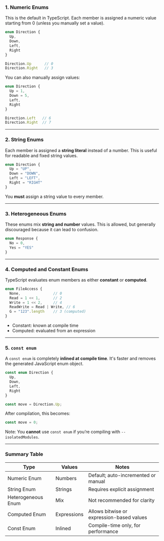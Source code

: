 ### 1. Numeric Enums

This is the default in TypeScript. Each member is assigned a numeric value starting from 0 (unless you manually set a value).

```ts
enum Direction {
  Up,
  Down,
  Left,
  Right
}

Direction.Up      // 0
Direction.Right   // 3
```

You can also manually assign values:

```ts
enum Direction {
  Up = 1,
  Down = 5,
  Left,
  Right
}

Direction.Left   // 6
Direction.Right  // 7
```

---

### 2. String Enums

Each member is assigned a **string literal** instead of a number. This is useful for readable and fixed string values.

```ts
enum Direction {
  Up = "UP",
  Down = "DOWN",
  Left = "LEFT",
  Right = "RIGHT"
}
```

You **must** assign a string value to every member.

---

### 3. Heterogeneous Enums

These enums mix **string and number** values. This is allowed, but generally discouraged because it can lead to confusion.

```ts
enum Response {
  No = 0,
  Yes = "YES"
}
```

---

### 4. Computed and Constant Enums

TypeScript evaluates enum members as either **constant** or **computed**.

```ts
enum FileAccess {
  None,               // 0
  Read = 1 << 1,      // 2
  Write = 1 << 2,     // 4
  ReadWrite = Read | Write, // 6
  G = "123".length    // 3 (computed)
}
```

- Constant: known at compile time
- Computed: evaluated from an expression

---

### 5. `const enum`

A `const enum` is completely **inlined at compile time**. It's faster and removes the generated JavaScript enum object.

```ts
const enum Direction {
  Up,
  Down,
  Left,
  Right
}

const move = Direction.Up;
```

After compilation, this becomes:

```js
const move = 0;
```

Note: You **cannot** use `const enum` if you’re compiling with `--isolatedModules`.

---

### Summary Table

| Type               | Values       | Notes                                        |
|--------------------|--------------|----------------------------------------------|
| Numeric Enum       | Numbers      | Default; auto-incremented or manual          |
| String Enum        | Strings      | Requires explicit assignment                 |
| Heterogeneous Enum | Mix          | Not recommended for clarity                  |
| Computed Enum      | Expressions  | Allows bitwise or expression-based values    |
| Const Enum         | Inlined      | Compile-time only, for performance           |

